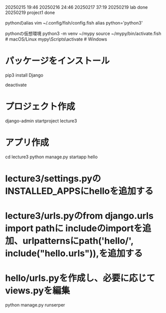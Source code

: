 20250215 19:46
20250216 24:46
20250217 37:19
20250219 lab done
20250219 project1 done

pythonのalias
vim ~/.config/fish/config.fish
alias python='python3'

pythonの仮想環境
python3 -m venv ~/mypy
source ~/mypy/bin/activate.fish # macOS/Linux
mypy\Scripts\activate     # Windows

# パッケージをインストール
pip3 install Django

deactivate

# プロジェクト作成
django-admin startproject lecture3

# アプリ作成
cd lecture3
python manage.py startapp hello

# lecture3/settings.pyのINSTALLED_APPSにhelloを追加する
# lecture3/urls.pyのfrom django.urls import pathに includeのimportを追加、urlpatternsにpath('hello/', include("hello.urls")),を追加する
# hello/urls.pyを作成し、必要に応じてviews.pyを編集


python manage.py runserper


